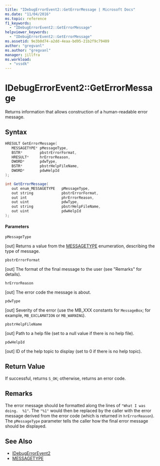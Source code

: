 ```yaml
---
title: "IDebugErrorEvent2::GetErrorMessage | Microsoft Docs"
ms.date: "11/04/2016"
ms.topic: reference
f1_keywords:
  - "IDebugErrorEvent2::GetErrorMessage"
helpviewer_keywords:
  - "IDebugErrorEvent2::GetErrorMessage"
ms.assetid: 9e3b0d74-a2dd-4eaa-bd95-21b2f9c79409
author: "gregvanl"
ms.author: "gregvanl"
manager: jillfra
ms.workload:
  - "vssdk"
---
```

# IDebugErrorEvent2::GetErrorMessage
Returns information that allows construction of a human-readable error message.

## Syntax

```cpp
HRESULT GetErrorMessage(
   MESSAGETYPE* pMessageType,
   BSTR*        pbstrErrorFormat,
   HRESULT*     hrErrorReason,
   DWORD*       pdwType,
   BSTR*        pbstrHelpFileName,
   DWORD*       pdwHelpId
);
```

```csharp
int GetErrorMessage(
   out enum_MESSAGETYPE   pMessageType,
   out string             pbstrErrorFormat,
   out int                phrErrorReason,
   out uint               pdwType,
   out string             pbstrHelpFileName,
   out uint               pdwHelpId
);
```

#### Parameters
 `pMessageType`

 [out] Returns a value from the [MESSAGETYPE](../../../extensibility/debugger/reference/messagetype.md) enumeration, describing the type of message.

 `pbstrErrorFormat`

 [out] The format of the final message to the user (see "Remarks" for details).

 `hrErrorReason`

 [out] The error code the message is about.

 `pdwType`

 [out] Severity of the error (use the MB_XXX constants for `MessageBox`; for example, `MB_EXCLAMATION` or `MB_WARNING`).

 `pbstrHelpFileName`

 [out] Path to a help file (set to a null value if there is no help file).

 `pdwHelpId`

 [out] ID of the help topic to display (set to 0 if there is no help topic).

## Return Value
 If successful, returns `S_OK`; otherwise, returns an error code.

## Remarks
 The error message should be formatted along the lines of `"What I was doing.  %1"`. The `"%1"` would then be replaced by the caller with the error message derived from the error code (which is returned in `hrErrorReason`). The `pMessageType` parameter tells the caller how the final error message should be displayed.

## See Also
- [IDebugErrorEvent2](../../../extensibility/debugger/reference/idebugerrorevent2.md)
- [MESSAGETYPE](../../../extensibility/debugger/reference/messagetype.md)